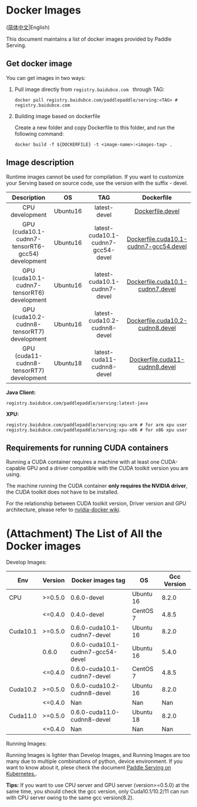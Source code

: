 # Docker Images

([简体中文](DOCKER_IMAGES_CN.md)|English)

This document maintains a list of docker images provided by Paddle Serving.

## Get docker image

You can get images in two ways:

1. Pull image directly from `registry.baidubce.com ` through TAG:

   ```shell
   docker pull registry.baidubce.com/paddlepaddle/serving:<TAG> # registry.baidubce.com
   ```

2. Building image based on dockerfile

   Create a new folder and copy Dockerfile to this folder, and run the following command:

   ```shell
   docker build -f ${DOCKERFILE} -t <image-name>:<images-tag> .
   ```



## Image description

Runtime images cannot be used for compilation.
If you want to customize your Serving based on source code, use the version with the suffix - devel.

|                         Description                          |   OS    |             TAG              |                          Dockerfile                          |
| :----------------------------------------------------------: | :-----: | :--------------------------: | :----------------------------------------------------------: |
|                       CPU development                        | Ubuntu16 |         latest-devel         |        [Dockerfile.devel](../tools/Dockerfile.devel)         |
|              GPU (cuda10.1-cudnn7-tensorRT6-gcc54) development               | Ubuntu16 | latest-cuda10.1-cudnn7-gcc54-devel | [Dockerfile.cuda10.1-cudnn7-gcc54.devel](../tools/Dockerfile.cuda10.1-cudnn7-gcc54.devel) |
|              GPU (cuda10.1-cudnn7-tensorRT6) development               | Ubuntu16 | latest-cuda10.1-cudnn7-devel | [Dockerfile.cuda10.1-cudnn7.devel](../tools/Dockerfile.cuda10.1-cudnn7.devel) |
|              GPU (cuda10.2-cudnn8-tensorRT7) development               | Ubuntu16 | latest-cuda10.2-cudnn8-devel | [Dockerfile.cuda10.2-cudnn8.devel](../tools/Dockerfile.cuda10.2-cudnn8.devel) |
|              GPU (cuda11-cudnn8-tensorRT7) development               | Ubuntu18 | latest-cuda11-cudnn8-devel | [Dockerfile.cuda11-cudnn8.devel](../tools/Dockerfile.cuda11-cudnn8.devel) |

**Java Client:**
```
registry.baidubce.com/paddlepaddle/serving:latest-java
```

**XPU:**
```
registry.baidubce.com/paddlepaddle/serving:xpu-arm # for arm xpu user
registry.baidubce.com/paddlepaddle/serving:xpu-x86 # for x86 xpu user
```

## Requirements for running CUDA containers

Running a CUDA container requires a machine with at least one CUDA-capable GPU and a driver compatible with the CUDA toolkit version you are using. 

The machine running the CUDA container **only requires the NVIDIA driver**, the CUDA toolkit does not have to be installed.

For the relationship between CUDA toolkit version, Driver version and GPU architecture, please refer to [nvidia-docker wiki](https://github.com/NVIDIA/nvidia-docker/wiki/CUDA).

# (Attachment) The List of All the Docker images

Develop Images:

| Env      | Version | Docker images tag            | OS        | Gcc Version |
|----------|---------|------------------------------|-----------|-------------|
|    CPU   | >=0.5.0 | 0.6.0-devel                 | Ubuntu 16 |  8.2.0       |
|          | <=0.4.0 | 0.4.0-devel                  | CentOS 7  | 4.8.5       |
| Cuda10.1 | >=0.5.0 | 0.6.0-cuda10.1-cudnn7-devel  | Ubuntu 16 |   8.2.0       |
|          | 0.6.0   | 0.6.0-cuda10.1-cudnn7-gcc54-devel  | Ubuntu 16 |  5.4.0 |
|          | <=0.4.0 | 0.6.0-cuda10.1-cudnn7-devel    | CentOS 7  | 4.8.5     |
| Cuda10.2 | >=0.5.0 | 0.6.0-cuda10.2-cudnn8-devel  | Ubuntu 16 |   8.2.0       |
|          | <=0.4.0 | Nan                          | Nan       | Nan         |
| Cuda11.0 | >=0.5.0 | 0.6.0-cuda11.0-cudnn8-devel | Ubuntu 18 |    8.2.0       |
|          | <=0.4.0 | Nan                          | Nan       | Nan         |

Running Images:

Running Images is lighter than Develop Images, and Running Images are too many due to multiple combinations of python, device environment. If you want to know about it, plese check the document [Paddle Serving on Kubernetes.](PADDLE_SERVING_ON_KUBERNETES.md).

**Tips:**  If you want to use CPU server and GPU server (version>=0.5.0) at the same time, you should check the gcc version,  only Cuda10.1/10.2/11 can run with CPU server owing to the same gcc version(8.2).
